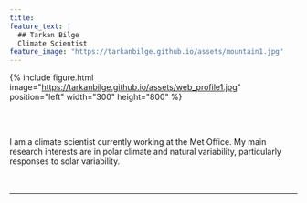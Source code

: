 ```yaml
---
title:
feature_text: |
  ## Tarkan Bilge
  Climate Scientist
feature_image: "https://tarkanbilge.github.io/assets/mountain1.jpg"
---
```



{% include figure.html image="https://tarkanbilge.github.io/assets/web_profile1.jpg" position="left" width="300" height="800" %}

<br/><br/>

<div class="boxBorder"> I am a climate scientist currently working at the Met Office. My main research interests are in polar climate and natural variability, particularly responses to solar variability.  </div>
<br/><br/>

---
